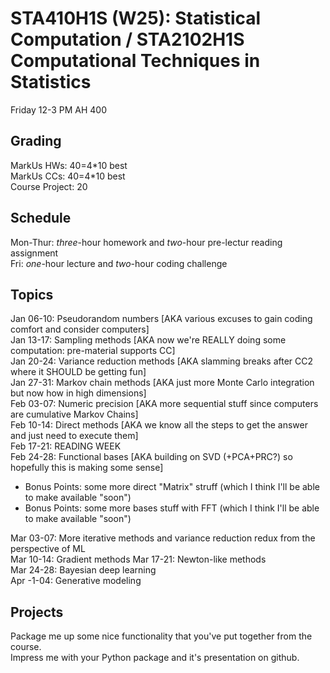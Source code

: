 
# STA410H1S (W25): Statistical Computation / STA2102H1S Computational Techniques in Statistics

Friday 12-3 PM AH 400

## Grading

MarkUs HWs: 40=4\*10 best  
MarkUs CCs: 40=4\*10 best  
Course Project: 20  

## Schedule

Mon-Thur: *three*-hour homework and *two*-hour pre-lectur reading assignment  
Fri: *one*-hour lecture and *two*-hour coding challenge

## Topics

Jan 06-10: Pseudorandom numbers [AKA various excuses to gain coding comfort and consider computers]  
Jan 13-17: Sampling methods [AKA now we're REALLY doing some computation: pre-material supports CC]  
Jan 20-24: Variance reduction methods [AKA slamming breaks after CC2 where it SHOULD be getting fun]  
Jan 27-31: Markov chain methods [AKA just more Monte Carlo integration but now how in high dimensions]  
Feb 03-07: Numeric precision [AKA more sequential stuff since computers are cumulative Markov Chains]  
Feb 10-14: Direct methods [AKA we know all the steps to get the answer and just need to execute them]  
Feb 17-21: READING WEEK  
Feb 24-28: Functional bases [AKA building on SVD (+PCA+PRC?) so hopefully this is making some sense]
- Bonus Points: some more direct "Matrix" struff (which I think I'll be able to make available "soon")  
- Bonus Points: some more bases stuff with FFT (which I think I'll be able to make available "soon")  

Mar 03-07: More iterative methods and variance reduction redux from the perspective of ML  
Mar 10-14: Gradient methods
Mar 17-21: Newton-like methods  
Mar 24-28: Bayesian deep learning  
Apr -1-04: Generative modeling  


## Projects

Package me up some nice functionality that you've put together from the course.  
Impress me with your Python package and it's presentation on github.


